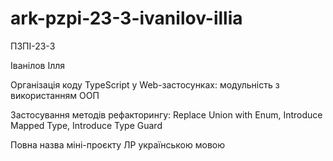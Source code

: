 # ark-pzpi-23-3-ivanilov-illia

ПЗПІ-23-3

Іванілов Ілля

Організація коду TypeScript у Web-застосунках: модульність з використанням ООП

Застосування методів рефакторингу: Replace Union with Enum, Introduce Mapped Type, Introduce Type Guard

Повна назва міні-проєкту ЛР українською мовою
